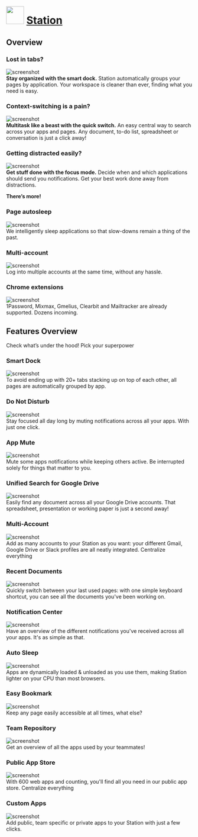 ﻿# <img src="https://cdn.jsdelivr.net/gh/chtof/chocolatey-packages/automatic/station/station.png" width="48" height="48"/> [Station](https://chocolatey.org/packages/station)

## Overview

### Lost in tabs?
![screenshot](https://cdn.jsdelivr.net/gh/chtof/chocolatey-packages/automatic/station/screenshot1.png)  
**Stay organized with the smart dock.**
Station automatically groups your pages by application. Your workspace is cleaner than ever, finding what you need is easy.

### Context-switching is a pain?
![screenshot](https://cdn.jsdelivr.net/gh/chtof/chocolatey-packages/automatic/station/screenshot2.png)  
**Multitask like a beast with the quick switch.**
An easy central way to search across your apps and pages. Any document, to-do list, spreadsheet or conversation is just a click away!

### Getting distracted easily?
![screenshot](https://cdn.jsdelivr.net/gh/chtof/chocolatey-packages/automatic/station/screenshot3.png)  
**Get stuff done with the focus mode.**
Decide when and which applications should send you notifications. Get your best work done away from distractions.

**There’s more!**

### Page autosleep
![screenshot](https://cdn.jsdelivr.net/gh/chtof/chocolatey-packages/automatic/station/screenshot4.png)  
We intelligently sleep applications so that slow-downs remain a thing of the past.

### Multi-account
![screenshot](https://cdn.jsdelivr.net/gh/chtof/chocolatey-packages/automatic/station/screenshot5.png)  
Log into multiple accounts at the same time, without any hassle.

### Chrome extensions
![screenshot](https://cdn.jsdelivr.net/gh/chtof/chocolatey-packages/automatic/station/screenshot6.png)  
1Password, Mixmax, Gmelius, Clearbit and Mailtracker are already supported. Dozens incoming.

## Features Overview

Check what’s under the hood!
Pick your superpower

### Smart Dock
![screenshot](https://cdn.jsdelivr.net/gh/chtof/chocolatey-packages/automatic/station/screenshot10.png)  
To avoid ending up with 20+ tabs stacking up on top of each other, all pages are automatically grouped by app.

### Do Not Disturb
![screenshot](https://cdn.jsdelivr.net/gh/chtof/chocolatey-packages/automatic/station/screenshot11.png)  
Stay focused all day long by muting notifications across all your apps. With just one click.

### App Mute
![screenshot](https://cdn.jsdelivr.net/gh/chtof/chocolatey-packages/automatic/station/screenshot12.png)  
Mute some apps notifications while keeping others active. Be interrupted solely for things that matter to you.

### Unified Search for Google Drive
![screenshot](https://cdn.jsdelivr.net/gh/chtof/chocolatey-packages/automatic/station/screenshot13.png)  
Easily find any document across all your Google Drive accounts. That spreadsheet, presentation or working paper is just a second away!

### Multi-Account
![screenshot](https://cdn.jsdelivr.net/gh/chtof/chocolatey-packages/automatic/station/screenshot14.png)  
Add as many accounts to your Station as you want: your different Gmail, Google Drive or Slack profiles are all neatly integrated.
Centralize everything

### Recent Documents
![screenshot](https://cdn.jsdelivr.net/gh/chtof/chocolatey-packages/automatic/station/screenshot15.png)  
Quickly switch between your last used pages: with one simple keyboard shortcut, you can see all the documents you've been working on.

### Notification Center
![screenshot](https://cdn.jsdelivr.net/gh/chtof/chocolatey-packages/automatic/station/screenshot16.png)  
Have an overview of the different notifications you've received across all your apps. It's as simple as that.

### Auto Sleep
![screenshot](https://cdn.jsdelivr.net/gh/chtof/chocolatey-packages/automatic/station/screenshot17.png)  
Apps are dynamically loaded & unloaded as you use them, making Station lighter on your CPU than most browsers.

### Easy Bookmark
![screenshot](https://cdn.jsdelivr.net/gh/chtof/chocolatey-packages/automatic/station/screenshot18.png)  
Keep any page easily accessible at all times, what else?

### Team Repository
![screenshot](https://cdn.jsdelivr.net/gh/chtof/chocolatey-packages/automatic/station/screenshot19.png)  
Get an overview of all the apps used by your teammates!

### Public App Store
![screenshot](https://cdn.jsdelivr.net/gh/chtof/chocolatey-packages/automatic/station/screenshot20.png)  
With 600 web apps and counting, you'll find all you need in our public app store.
Centralize everything

### Custom Apps
![screenshot](https://cdn.jsdelivr.net/gh/chtof/chocolatey-packages/automatic/station/screenshot21.png)  
Add public, team specific or private apps to your Station with just a few clicks.


